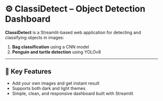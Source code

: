 # ⚙️ ClassiDetect – Object Detection Dashboard

**ClassiDetect** is a Streamlit-based web application for detecting and classifying objects in images:
1. **Bag classification** using a CNN model  
2. **Penguin and turtle detection** using YOLOv8 
---
## 🚀 Key Features
- Add your own images and get instant result
- Supports both dark and light themes
- Simple, clean, and responsive dashboard built with Streamlit
